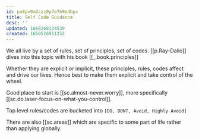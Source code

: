 ```yaml
---
id: pa8pv0m2czz0p7e7b9e4bpx
title: Self Code Guidance
desc: ''
updated: 1668268124539
created: 1650516911252
---
```


We all live by a set of rules, set of principles, set of codes. [[p.Ray-Dalio]] dives into this topic with his book [[_.book.principles]]

Whether they are explicit or implicit, these principles, rules, codes affect and drive our lives. Hence best to make them explicit and take control of the wheel. 

Good place to start is [[sc.almost-never.worry]], more specifically [[sc.do.laser-focus-on-what-you-control]].

Top level rules/codes are bucketed into `[DO, DONT, Avoid, Highly Avoid]`

There are also [[sc.areas]] which are specific to some part of life rather than applying globally.